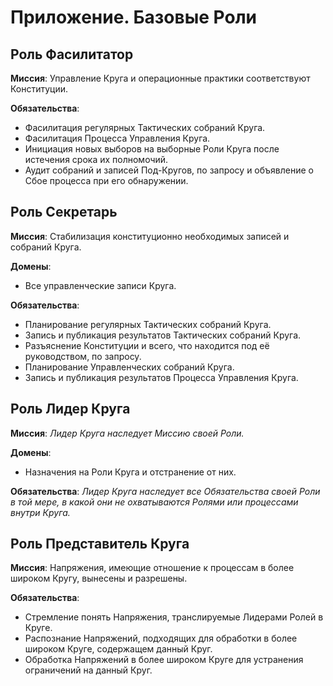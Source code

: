 # Приложение. Базовые Роли

## Роль Фасилитатор

**Миссия**: Управление Круга и операционные практики соответствуют Конституции.

**Обязательства**:
- Фасилитация регулярных Тактических собраний Круга.
- Фасилитация Процесса Управления Круга.
- Инициация новых выборов на выборные Роли Круга после истечения срока их полномочий.
- Аудит собраний и записей Под-Кругов, по запросу и объявление о Сбое процесса при его обнаружении.


## Роль Секретарь

**Миссия**: Стабилизация конституционно необходимых записей и собраний Круга.

**Домены**:
- Все управленческие записи Круга.

**Обязательства**:
- Планирование регулярных Тактических собраний Круга.
- Запись и публикация результатов Тактических собраний Круга.
- Разъяснение Конституции и всего, что находится под её руководством, по запросу.
- Планирование Управленческих собраний Круга.
- Запись и публикация результатов Процесса Управления Круга.


## Роль Лидер Круга

**Миссия**: _Лидер Круга наследует Миссию своей Роли._

**Домены**:
- Назначения на Роли Круга и отстранение от них.

**Обязательства**:
_Лидер Круга наследует все Обязательства своей Роли в той мере, в какой они не охватываются Ролями или процессами внутри Круга._


## Роль Представитель Круга

**Миссия**: Напряжения, имеющие отношение к процессам в более широком Кругу, вынесены и разрешены.

**Обязательства**:
- Стремление понять Напряжения, транслируемые Лидерами Ролей в Круге.
- Распознание Напряжений, подходящих для обработки в более широком Круге, содержащем данный Круг.
- Обработка Напряжений в более широком Круге для устранения ограничений на данный Круг.
